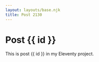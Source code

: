 ```yaml
---
layout: layouts/base.njk
title: Post 2130
---
```


# Post {{ id }}

This is post {{ id }} in my Eleventy project.
